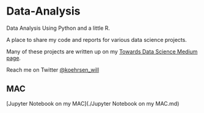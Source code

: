 # Data-Analysis

Data Analysis Using Python and a little R. 

A place to share my code and reports for various data science projects.

Many of these projects are written up on my [Towards Data Science Medium page](https://medium.com/@williamkoehrsen). 

Reach me on Twitter [@koehrsen_will](https://twitter.com/@koehrsen_will)

## MAC

[Jupyter Notebook on my MAC](./Jupyter Notebook on my MAC.md)
